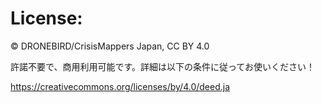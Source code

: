 # License:
© DRONEBIRD/CrisisMappers Japan, CC BY 4.0

許諾不要で、商用利用可能です。詳細は以下の条件に従ってお使いください！

https://creativecommons.org/licenses/by/4.0/deed.ja
